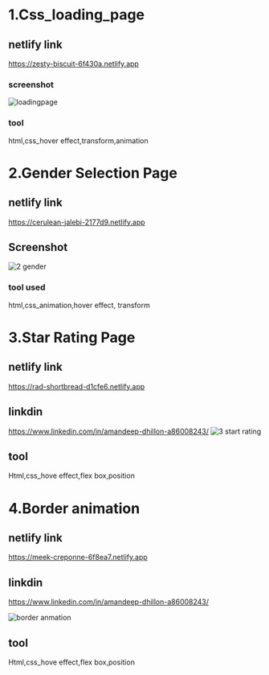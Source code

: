 # 1.Css_loading_page
## netlify link 
https://zesty-biscuit-6f430a.netlify.app
### screenshot
![loadingpage](https://user-images.githubusercontent.com/99964863/216089629-37c1beb3-a866-410d-ba8d-68b617a44771.png)
### tool
html,css_hover effect,transform,animation




# 2.Gender Selection Page
## netlify link 
https://cerulean-jalebi-2177d9.netlify.app
## Screenshot
![2 gender](https://user-images.githubusercontent.com/99964863/216307538-751f34cb-454c-4a84-9a56-044a8212dd54.png)
### tool used
html,css_animation,hover effect, transform



# 3.Star Rating Page 
## netlify link 
https://rad-shortbread-d1cfe6.netlify.app
## linkdin 
https://www.linkedin.com/in/amandeep-dhillon-a86008243/
![3 start rating ](https://user-images.githubusercontent.com/99964863/216746258-973052a3-74c3-42ad-ac3d-d7fc22113c3a.png)
## tool
Html,css_hove effect,flex box,position


# 4.Border animation 
## netlify link 
https://meek-creponne-6f8ea7.netlify.app
## linkdin 
https://www.linkedin.com/in/amandeep-dhillon-a86008243/

![border anmation](https://user-images.githubusercontent.com/99964863/216800007-d7d6091b-4e8c-4720-aaf2-29886ba39b93.png)

## tool
Html,css_hove effect,flex box,position



